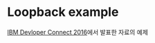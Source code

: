 # Loopback example

[IBM Devloper Connect 2016](http://www-903.ibm.com/kr/devcon2016/)에서 발표한 자료의 예제
